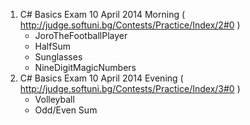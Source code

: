 1. C# Basics Exam 10 April 2014 Morning
( http://judge.softuni.bg/Contests/Practice/Index/2#0 )
	- JoroTheFootballPlayer
	- HalfSum
	- Sunglasses
	- NineDigitMagicNumbers
2. C# Basics Exam 10 April 2014 Evening
( http://judge.softuni.bg/Contests/Practice/Index/3#0 )
	- Volleyball
	- Odd/Even Sum
